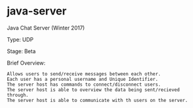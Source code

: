 # java-server
Java Chat Server (Winter 2017)

Type: UDP

Stage: Beta

Brief Overview:

	Allows users to send/receive messages between each other.
	Each user has a personal username and Unique Identifier. 
	The server host has commands to connect/disconnect users.
	The server host is able to overview the data being sent/recieved through.
	The server host is able to communicate with th users on the server.
